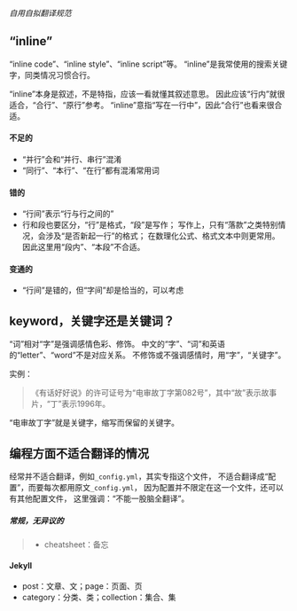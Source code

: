 *自用自拟翻译规范*

## “inline”
“inline code”、“inline style”、“inline script”等。
“inline”是我常使用的搜索关键字，同类情况习惯合行。

“inline”本身是叙述，不是特指，应该一看就懂其叙述意思。
因此应该“行内”就很适合，“合行”、“原行”参考。
“inline”意指“写在一行中”，因此“合行”也看来很合适。

#### 不足的
- “并行”会和“并行、串行”混淆
- “同行”、“本行”、“在行”都有混淆常用词

#### 错的
- “行间”表示“行与行之间的”
- 行和段也要区分，“行”是格式，“段”是写作；
写作上，只有“落款”之类特别情况，会涉及“是否新起一行”的格式；
在数理化公式、格式文本中则更常用。
因此这里用“段内”、“本段”不合适。

#### 变通的
- “行间”是错的，但“字间”却是恰当的，可以考虑

## keyword，关键字还是关键词？
“词”相对“字”是强调感情色彩、修饰。
中文的“字”、“词”和英语的“letter”、“word”不是对应关系。
不修饰或不强调感情时，用“字”，“关键字”。

实例：
>《有话好好说》的许可证号为“电审故丁字第082号”，其中“故”表示故事片，“丁”表示1996年。

“电审故丁字”就是关键字，缩写而保留的关键字。

## 编程方面不适合翻译的情况
经常并不适合翻译，例如`_config.yml`，其实专指这个文件，
不适合翻译成“配置”，而要每次都用原文`_config.yml`，
因为配置并不限定在这一个文件，还可以有其他配置文件，
这里强调：“不能一股脑全翻译”。

##### 常规，无异议的
>- cheatsheet：备忘
>
#### Jekyll
- post：文章、文；page：页面、页
- category：分类、类；collection：集合、集
